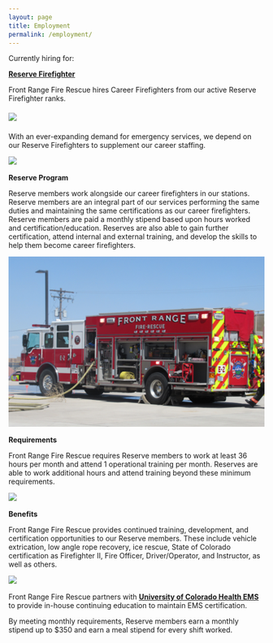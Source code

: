 ```yaml
---
layout: page
title: Employment
permalink: /employment/
---
```


Currently hiring for:

[**Reserve Firefighter**](/reserve/)

Front Range Fire Rescue hires Career Firefighters from our active Reserve Firefighter ranks.

#### ![](/uploads/img-8930.jpg)

With an ever-expanding demand for emergency services, we depend on our Reserve Firefighters to supplement our career staffing.

![](/uploads/img-0083-1.jpg)

**Reserve Program**

Reserve members work alongside our career firefighters in our stations. Reserve members are an integral part of our services performing the same duties and maintaining the same certifications as our career firefighters. Reserve members are paid a monthly stipend based upon hours worked and certification/education. Reserves are also able to gain further certification, attend internal and external training, and develop the skills to help them become career firefighters.

![](/uploads/img-0034.JPG)

**Requirements**

Front Range Fire Rescue requires Reserve members to work at least 36 hours per month and attend 1 operational training per month. Reserves are able to work additional hours and attend training beyond these minimum requirements.

![](/uploads/copy-of-wm-9224.jpg)

**Benefits**

Front Range Fire Rescue provides continued training, development, and certification opportunities to our Reserve members. These include vehicle extrication, low angle rope recovery, ice rescue, State of Colorado certification as Firefighter II, Fire Officer, Driver/Operator, and Instructor, as well as others.

![](/uploads/img-1098.jpg)

Front Range Fire Rescue partners with **[University of Colorado Health EMS](https://www.uchealth.org/services/emergency-care/northern-colorado-emergency-medical-services/)** to provide in-house continuing education to maintain EMS certification.

By meeting monthly requirements, Reserve members earn a monthly stipend up to $350 and earn a meal stipend for every shift worked.